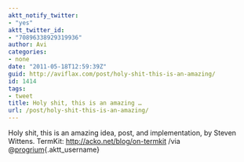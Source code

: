 ```yaml
---
aktt_notify_twitter:
- "yes"
aktt_twitter_id:
- "70896338929319936"
author: Avi
categories:
- none
date: "2011-05-18T12:59:39Z"
guid: http://aviflax.com/post/holy-shit-this-is-an-amazing/
id: 1414
tags:
- tweet
title: Holy shit, this is an amazing …
url: /post/holy-shit-this-is-an-amazing/
---
```

Holy shit, this is an amazing idea, post, and implementation, by Steven Wittens. TermKit: <a href="http://acko.net/blog/on-termkit" rel="nofollow">http://acko.net/blog/on-termkit</a> /via @[progrium](http://twitter.com/progrium){.aktt_username}